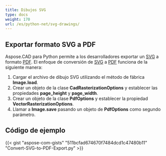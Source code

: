 ```yaml
---
title: Dibujos SVG
type: docs
weight: 170
url: /es/python-net/svg-drawings/
---
```


## **Exportar formato SVG a PDF**

Aspose.CAD para Python permite a los desarrolladores exportar un [SVG](https://docs.fileformat.com/page-description-language/svg/) a formato [PDF](https://docs.fileformat.com/pdf/). El enfoque de conversión de [SVG](https://docs.fileformat.com/page-description-language/svg/) a [PDF](https://docs.fileformat.com/pdf/) funciona de la siguiente manera:

1. Cargar el archivo de dibujo SVG utilizando el método de fábrica **Image.load**.
1. Crear un objeto de la clase **CadRasterizationOptions** y establecer las propiedades **page_height** y **page_width**.
1. Crear un objeto de la clase **PdfOptions** y establecer la propiedad **VectorRasterizationOptions**.
1. Llamar a **Image.save** pasando un objeto de **PdfOptions** como segundo parámetro.

## Código de ejemplo

{{< gist "aspose-com-gists" "511bcfad674670f7484dcd1c47480b11" "Convert-SVG-to-PDF-Export.py" >}}
